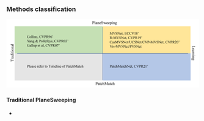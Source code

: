 ### Methods classification
![Methods classification](./figures/related_works.png)

#### Traditional PlaneSweeping

+ 